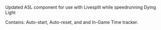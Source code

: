 Updated ASL component for use with Livesplit while speedrunning Dying Light

Contains: Auto-start, Auto-reset, and and In-Game Time tracker.
